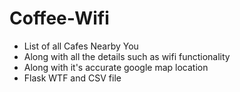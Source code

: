 # Coffee-Wifi
- List of all Cafes Nearby You 
- Along with all the details such as wifi functionality
- Along with it's accurate google map location
- Flask WTF and CSV file

